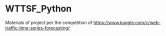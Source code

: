 # WTTSF_Python
Materials of project per the competition of https://www.kaggle.com/c/web-traffic-time-series-forecasting/
